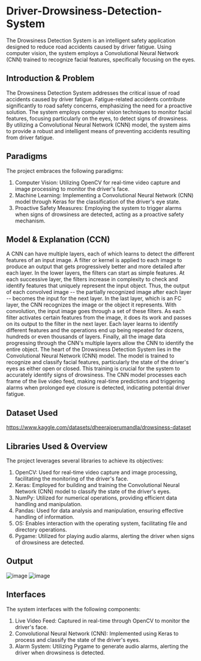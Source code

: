 # Driver-Drowsiness-Detection-System
The Drowsiness Detection System is an intelligent safety application designed to reduce road accidents caused by driver fatigue. Using computer vision, the system employs a Convolutional Neural Network (CNN) trained to recognize facial features, specifically focusing on the eyes.

## Introduction & Problem
The Drowsiness Detection System addresses the critical issue of road accidents caused by driver fatigue. Fatigue-related accidents contribute significantly to road safety concerns, emphasizing the need for a proactive solution. The system employs computer vision techniques to monitor facial features, focusing particularly on the eyes, to detect signs of drowsiness. By utilizing a Convolutional Neural Network (CNN) model, the system aims to provide a robust and intelligent means of preventing accidents resulting from driver fatigue.

## Paradigms
The project embraces the following paradigms:
1) Computer Vision: Utilizing OpenCV for real-time video capture and image processing to monitor the driver's face.
2) Machine Learning: Implementing a Convolutional Neural Network (CNN) model through Keras for the classification of the driver's eye state.
3) Proactive Safety Measures: Employing the system to trigger alarms when signs of drowsiness are detected, acting as a proactive safety mechanism.

## Model & Explanation (CCN)
A CNN can have multiple layers, each of which learns to detect the different features of an input image. A filter or kernel is applied to each image to produce an output that gets progressively better and more detailed after each layer. In the lower layers, the filters can start as simple features.
At each successive layer, the filters increase in complexity to check and identify features that uniquely represent the input object. Thus, the output of each convolved image -- the partially recognized image after each layer -- becomes the input for the next layer. In the last layer, which is an FC layer, the CNN recognizes the image or the object it represents.
With convolution, the input image goes through a set of these filters. As each filter activates certain features from the image, it does its work and passes on its output to the filter in the next layer. Each layer learns to identify different features and the operations end up being repeated for dozens, hundreds or even thousands of layers. Finally, all the image data progressing through the CNN's multiple layers allow the CNN to identify the entire object.
The heart of the Drowsiness Detection System lies in the Convolutional Neural Network (CNN) model. The model is trained to recognize and classify facial features, particularly the state of the driver's eyes as either open or closed. This training is crucial for the system to accurately identify signs of drowsiness. The CNN model processes each frame of the live video feed, making real-time predictions and triggering alarms when prolonged eye closure is detected, indicating potential driver fatigue.

## Dataset Used
https://www.kaggle.com/datasets/dheerajperumandla/drowsiness-dataset

## Libraries Used & Overview
The project leverages several libraries to achieve its objectives:
1) OpenCV: Used for real-time video capture and image processing, facilitating the monitoring of the driver's face.
2) Keras: Employed for building and training the Convolutional Neural Network (CNN) model to classify the state of the driver's eyes.
3) NumPy: Utilized for numerical operations, providing efficient data handling and manipulation.
4) Pandas: Used for data analysis and manipulation, ensuring effective handling of information.
5) OS: Enables interaction with the operating system, facilitating file and directory operations.
6) Pygame: Utilized for playing audio alarms, alerting the driver when signs of drowsiness are detected.

## Output
![image](https://github.com/mzainxo/Driver-Drowsiness-Detection-System/assets/120658271/c406701f-42b2-423f-b2d7-5f00e8984a28)
![image](https://github.com/mzainxo/Driver-Drowsiness-Detection-System/assets/120658271/09802fd7-e07e-4454-bdae-ef016d55dada)

## Interfaces
The system interfaces with the following components:
1) Live Video Feed: Captured in real-time through OpenCV to monitor the driver's face.
2) Convolutional Neural Network (CNN): Implemented using Keras to process and classify the state of the driver's eyes.
3) Alarm System: Utilizing Pygame to generate audio alarms, alerting the driver when drowsiness is detected.

